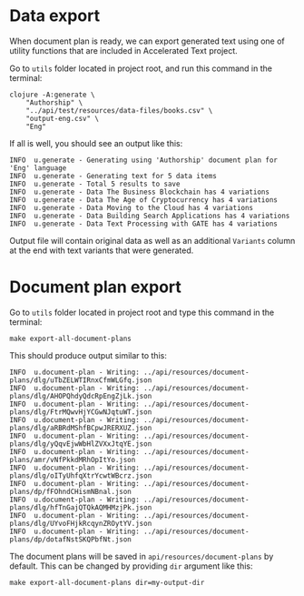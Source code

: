 # Data export

When document plan is ready, we can export generated text using one of utility functions that are included in Accelerated Text project.

Go to `utils` folder located in project root, and run this command in the terminal:

```
clojure -A:generate \
    "Authorship" \
    "../api/test/resources/data-files/books.csv" \
    "output-eng.csv" \
    "Eng"
```

If all is well, you should see an output like this:

```
INFO  u.generate - Generating using 'Authorship' document plan for 'Eng' language
INFO  u.generate - Generating text for 5 data items
INFO  u.generate - Total 5 results to save
INFO  u.generate - Data The Business Blockchain has 4 variations
INFO  u.generate - Data The Age of Cryptocurrency has 4 variations
INFO  u.generate - Data Moving to the Cloud has 4 variations
INFO  u.generate - Data Building Search Applications has 4 variations
INFO  u.generate - Data Text Processing with GATE has 4 variations
```

Output file will contain original data as well as an additional `Variants` column at the end with text variants that were generated.

# Document plan export

Go to `utils` folder located in project root and type this command in the terminal:
```
make export-all-document-plans
```

This should produce output similar to this:
```
INFO  u.document-plan - Writing: ../api/resources/document-plans/dlg/uTbZELWTIRnxCfmWLGfq.json
INFO  u.document-plan - Writing: ../api/resources/document-plans/dlg/AHOPQhdyQdcRpEngZjLk.json
INFO  u.document-plan - Writing: ../api/resources/document-plans/dlg/FtrMQwvHjYCGwNJqtuWT.json
INFO  u.document-plan - Writing: ../api/resources/document-plans/dlg/aRBRdMShfBCpwJRERXUZ.json
INFO  u.document-plan - Writing: ../api/resources/document-plans/dlg/yQqvEjwWbHlZVXxJtqYE.json
INFO  u.document-plan - Writing: ../api/resources/document-plans/amr/vNfPkkdMRhOpItYo.json
INFO  u.document-plan - Writing: ../api/resources/document-plans/dlg/oITyUhfqXtrYcwtWBcrz.json
INFO  u.document-plan - Writing: ../api/resources/document-plans/dp/fFOhndCHismNBnal.json
INFO  u.document-plan - Writing: ../api/resources/document-plans/dlg/hfTnGajQTQkAQMHMzjPk.json
INFO  u.document-plan - Writing: ../api/resources/document-plans/dlg/UYvoFHjkRcqynZROytYV.json
INFO  u.document-plan - Writing: ../api/resources/document-plans/dp/dotafNstSKQPbfNt.json
```

The document plans will be saved in `api/resources/document-plans` by default. This can be changed by providing `dir` argument like this:
```
make export-all-document-plans dir=my-output-dir
```

